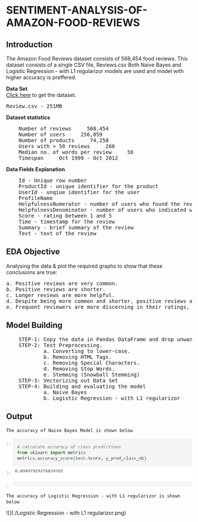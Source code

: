 # SENTIMENT-ANALYSIS-OF-AMAZON-FOOD-REVIEWS

## Introduction
The Amazon Food Reviews dataset consists of 568,454 food reviews. This dataset consists of a single CSV file, Reviews.csv
Both Naive Bayes and Logistic Regression - with L1 regularizor models are used and model with higher accuracy is preffered.

<b>Data Set</b><br />
<a href="https://www.kaggle.com/snap/amazon-fine-food-reviews">Click here</a> to get the dataset.<br />
<pre>Review.csv - 251MB</pre>

<b>Dataset statistics</b>
<pre>
    Number of reviews     568,454
    Number of users     256,059
    Number of products     74,258
    Users with > 50 reviews     260
    Median no. of words per review     56
    Timespan     Oct 1999 - Oct 2012
</pre>

<b>Data Fields Explanation</b>
<pre>
    Id - Unique row number
    ProductId - unique identifier for the product
    UserId - unqiue identifier for the user
    ProfileName
    HelpfulnessNumerator - number of users who found the review helpful
    HelpfulnessDenominator - number of users who indicated whether they found the review helpful
    Score - rating between 1 and 5
    Time - timestamp for the review
    Summary - brief summary of the review
    Text - text of the review
</pre>

## EDA Objective

Analysing the data & plot the required graphs to show that these conclusions are true:
<pre>
a. Positive reviews are very common.
b. Positive reviews are shorter.
c. Longer reviews are more helpful.
d. Despite being more common and shorter, positive reviews are found more helpful.
e. Frequent reviewers are more discerning in their ratings, write longer reviews, and write more helpful reviews
</pre>
## Model Building
<pre>
    STEP-1: Copy the data in Pandas DataFrame and drop unwanted columns.
    STEP-2: Text Preprocessing.
            a. Converting to lower-case.
            b. Removing HTML Tags.
            c. Removing Special Characters.
            d. Removing Stop Words.
            e. Stemming (Snowball Stemming)
    STEP-3: Vectorizing out Data Set
    STEP-4: Building and evaluating the model
            a. Naive Bayes
            b. Logistic Regression - with L1 regularizor
</pre>

## Output

    The accuracy of Naive Bayes Model is shown below
    
   ![](./Naive_Bayes_Accuracy.png)
   
    The accuracy of Logistic Regression - with L1 regularizor is shown below
    
   ![](./Logistic Regression - with L1 regularizor.png)
   
